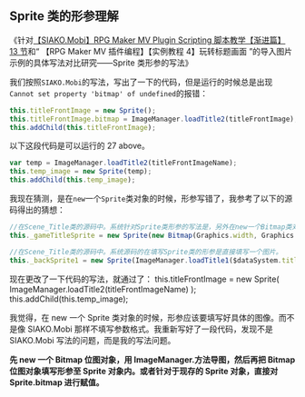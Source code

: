 ## Sprite 类的形参理解

《针对[【SIAKO.Mobi】RPG Maker MV Plugin Scripting 脚本教学【渐进篇】 13 节](https://www.bilibili.com/video/av23706785?p=13)和“ 【RPG Maker MV 插件编程】【实例教程 4】玩转标题画面 ”的导入图片示例的具体写法对比研究——Sprite 类形参的写法》

我们按照`SIAKO.Mobi`的写法，写出了一下的代码，但是运行的时候总是出现`Cannot set property 'bitmap' of undefined`的报错：

```js
this.titleFrontImage = new Sprite();
this.titleFrontImage.bitmap = ImageManager.loadTitle2(titleFrontImage);
this.addChild(this.titleFrontImage);
```

以下这段代码是可以运行的 27 above。

```js
var temp = ImageManager.loadTitle2(titleFrontImageName);
this.temp_image = new Sprite(temp);
this.addChild(this.temp_image);
```

我现在猜测，是在`new`一个`Sprite`类对象的时候，形参写错了，我参考了以下的源码得出的猜想：

```js
//在Scene_Title类的源码中。系统针对Sprite类形参的写法是，另外在new一个Bitmap类对象。其中，Bitmap类对象的参数为Graphics.width, Graphics.height
this._gameTitleSprite = new Sprite(new Bitmap(Graphics.width, Graphics.height));

//在Scene_Title类的源码中。系统源码的在填写Sprite类的形参是直接填写一个图片。
this._backSprite1 = new Sprite(ImageManager.loadTitle1($dataSystem.title1Name));
```

现在更改了一下代码的写法，就通过了：
this.titleFrontImage = new Sprite( ImageManager.loadTitle2(titleFrontImageName) );
this.addChild(this.temp_image);

我觉得，在 new 一个 Sprite 类对象的时候，形参应该要填写好具体的图像。而不是像 SIAKO.Mobi 那样不填写参数格式。我重新写好了一段代码，发现不是 SIAKO.Mobi 写法的问题，而是我的写法问题。

**先 new 一个 Bitmap 位图对象，用 ImageManager.方法导图，然后再把 Bitmap 位图对象填写形参至 Sprite 对象内。或者针对于现存的 Sprite 对象，直接对 Sprite.bitmap 进行赋值。**
